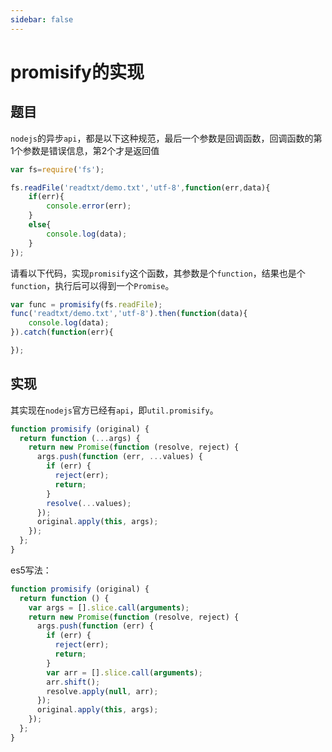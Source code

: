 ```yaml
---
sidebar: false
---
```

# promisify的实现

## 题目

`nodejs`的异步`api`，都是以下这种规范，最后一个参数是回调函数，回调函数的第1个参数是错误信息，第2个才是返回值
``` js
var fs=require('fs');

fs.readFile('readtxt/demo.txt','utf-8',function(err,data){
    if(err){
        console.error(err);
    }
    else{
        console.log(data);
    }
});
```

请看以下代码，实现`promisify`这个函数，其参数是个`function`，结果也是个`function`，执行后可以得到一个`Promise`。

``` js
var func = promisify(fs.readFile);
func('readtxt/demo.txt','utf-8').then(function(data){
    console.log(data);
}).catch(function(err){

});
```

## 实现

其实现在`nodejs`官方已经有`api`，即`util.promisify`。

``` js
function promisify (original) {
  return function (...args) {
    return new Promise(function (resolve, reject) {
      args.push(function (err, ...values) {
        if (err) {
          reject(err);
          return;
        }
        resolve(...values);
      });
      original.apply(this, args);
    });
  };
}
```

es5写法：

``` js
function promisify (original) {
  return function () {
    var args = [].slice.call(arguments);
    return new Promise(function (resolve, reject) {
      args.push(function (err) {
        if (err) {
          reject(err);
          return;
        }
        var arr = [].slice.call(arguments);
        arr.shift();
        resolve.apply(null, arr);
      });
      original.apply(this, args);
    });
  };
}
```
